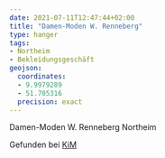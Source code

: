 ```yaml
---
date: 2021-07-11T12:47:44+02:00
title: "Damen-Moden W. Renneberg"
type: hanger
tags:
- Northeim
- Bekleidungsgeschäft
geojson:
  coordinates:
  - 9.9979289
  - 51.705316
  precision: exact
---
```


Damen-Moden W. Renneberg Northeim
<div class="source">Gefunden bei <a href="https://www.neue-arbeit-brockensammlung.de/geschaefte/zweigstelle-kim/">KiM</a></div>

